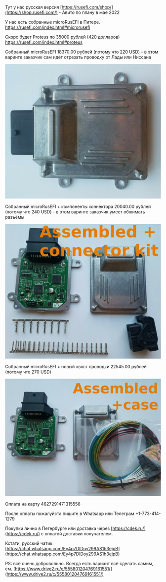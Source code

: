 Тут у нас русская версия [https://rusefi.com/shop/](https://shop.rusefi.com/) - Авито по плану в мае 2022

У нас есть собранные microRusEFI в Питере. https://rusefi.com/index.html#microrusefi

Скоро будет Proteus по 35000 рублей (420 долларов) https://rusefi.com/index.html#proteus

Собранный microRusEFI 18370.00 рублей (потому что 220 USD) - в этом варинте заказчик сам идёт отрезать проводку от Лады или Ниссана

![](Hardware/microRusEFI/store/mre_assembled.jpg)

Собранный microRusEFI + компоненты коннектора 20040.00 рублей (потому что 240 USD) - в этом варинте заказчик умеет обжимать разъёмы

![](Hardware/microRusEFI/store/mre_assembled_connector_kit.jpg)

Собранный microRusEFI + новый хвост проводки 22545.00 рублей (потому что 270 USD)

![](Hardware/microRusEFI/store/mre_assembled_pigtail.jpg)


Оплата на карту 4627291471315556

После оплаты пожалуйста пишите в Whatsapp или Телеграм +1-773-414-1279

Покупки лично в Петербурге или доставка через [https://cdek.ru/](https://cdek.ru/) с оплатой доставки получателем.


Кстати, русский чатик [https://chat.whatsapp.com/Ey4p7DIDoy299AS1h3ejpB](https://chat.whatsapp.com/Ey4p7DIDoy299AS1h3ejpB)


PS: всё очень добровольно. Всегда есть вариант всё сделать самим, см. [https://www.drive2.ru/c/555801204769161551/](https://www.drive2.ru/c/555801204769161551/)
